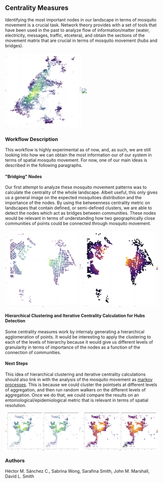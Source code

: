 ## Centrality Measures

Identifying the most important nodes in our landscape in terms of mosquito movement is a crucial task. Network theory provides with a set of tools that have been used in the past to analyze flow of information/matter (water, electricity, messages, traffic, etcetera), and obtain the sections of the movement matrix that are crucial in terms of mosquito movement (hubs and bridges).

<img src="./media/MoroniPoint.jpg" width="50%" align="middle"><img src="./media/MoroniHex.jpg" width="50%" align="middle">


### Workflow Description

This workflow is highly experimental as of now, and, as such, we are still looking into how we can obtain the most information our of our system in terms of spatial mosquito movement. For now, one of our main ideas is described in the following paragraphs.

#### "Bridging" Nodes

Our first attempt to analyze these mosquito movement patterns was to calculate the centrality of the whole landscape. Albeit useful, this only gives us a general image on the expected mosquitoes distribution and the importance of the nodes. By using the betweenness centrality metric on landscapes that contain defined, or semi-defined clusters, we are able to detect the nodes which act as bridges between communities. These nodes would be relevant in terms of understanding how two geographically close communities of points could be connected through mosquito movement.

<img src="./media/YorkeysKnob_centralityScatter.jpg" width="50%" align="middle"><img src="./media/YorkeysKnob_centralityHex.jpg" width="50%" align="middle">


#### Hierarchical Clustering and Iterative Centrality Calculation for Hubs Detection

Some centrality measures work by internaly generating a hierarchical agglomeration of points. It would be interesting to apply the clustering to each of the levels of hierarchy because it would give us different levels of granularity in terms of importance of the nodes as a function of the connection of communities.


#### Next Steps

This idea of hierarchical clustering and iterative centrality calculations should also link in with the analysis of the mosquito movement as [markov processes](./TargetedInterventions.html). This is because we could cluster the pointsets at different levels of aggregation, and then run random walkers on the different levels of aggregation. Once we do that, we could compare the results on an entomological/epidemiological metric that is relevant in terms of spatial resolution.

<img src="./media/GordonvaleScatter.jpg" width="50%" align="middle"><img src="./media/GordonvaleHex.jpg" width="50%" align="middle">

### Authors

Héctor M. Sánchez C., Sabrina Wong, Sarafina Smith, John M. Marshall, David L. Smith
